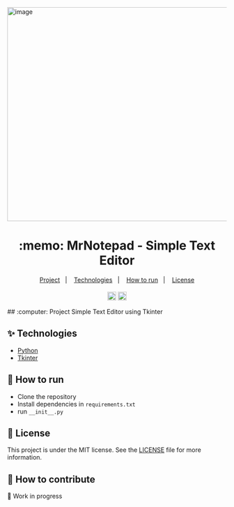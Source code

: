 
<img width="1007" height="491" widght="331" alt="image" src="https://github.com/user-attachments/assets/9e56c188-07e6-4596-a106-78c74b4d5142" />



<h1 align="center">
  :memo: MrNotepad - Simple Text Editor
</h1>

<p align=center>
  <a href="#">Project</a>&nbsp;&nbsp;&nbsp;|&nbsp;&nbsp;&nbsp;
  <a href="#">Technologies</a>&nbsp;&nbsp;&nbsp;|&nbsp;&nbsp;&nbsp
  <a href="#">How to run</a>&nbsp;&nbsp;&nbsp;|&nbsp;&nbsp;&nbsp
  <a href="#">License</a>
</p>

<p align=center style='padding-top:5px'>
  <img height=20 src='https://img.shields.io/pypi/pyversions/Tk?style=for-the-badge' />
  <img height=20 src='https://img.shields.io/github/license/Mr-maike/MrNotepad?color=yellow&style=for-the-badge'>
</p>
## :computer: Project
Simple Text Editor using Tkinter

## :sparkles: Technologies

  - [Python](https://www.python.org)
  - [Tkinter](https://docs.python.org/3/library/tk.html)

## :rocket: How to run

  - Clone the repository
  - Install dependencies in `requirements.txt`
  - run `__init__.py`

## :page_facing_up: License

This project is under the MIT license. See the [LICENSE](LICENSE) file for more information.

## :busts_in_silhouette: How to contribute

:construction: Work in progress
